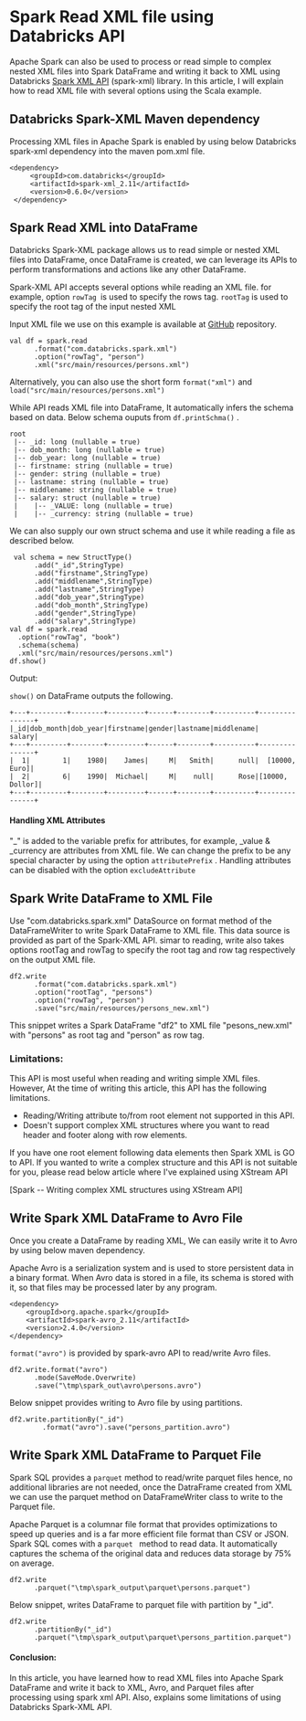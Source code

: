 

Spark Read XML file using Databricks API
========================================



Apache Spark can also be used to process or read simple to complex
nested XML files into Spark DataFrame and writing it back to XML using
Databricks [Spark XML API](https://github.com/databricks/spark-xml)
(spark-xml) library. In this article, I will explain how to read XML
file with several options using the Scala example.


Databricks Spark-XML Maven dependency
----------------------------------------------------------------------------------------------------------------------

Processing XML files in Apache Spark is enabled by using below
Databricks spark-xml dependency into the maven pom.xml file.

```
<dependency>
     <groupId>com.databricks</groupId>
     <artifactId>spark-xml_2.11</artifactId>
     <version>0.6.0</version>
 </dependency>
```

Spark Read XML into DataFrame
------------------------------------------------------------------------------------------------------

Databricks Spark-XML package allows us to read simple or nested XML
files into DataFrame, once DataFrame is created, we can leverage its
APIs to perform transformations and actions like any other DataFrame.



Spark-XML API accepts several options while reading an XML file. for
example, option `rowTag `is used to specify the rows tag. `rootTag` is
used to specify the root tag of the input nested XML

Input XML file we use on this example is available at
[GitHub](https://github.com/sparkbyexamples/spark-examples/blob/master/spark-sql-examples/src/main/resources/persons.xml)
repository.

```
val df = spark.read
      .format("com.databricks.spark.xml")
      .option("rowTag", "person")
      .xml("src/main/resources/persons.xml")
```



Alternatively, you can also use the short form `format("xml")` and
`load("src/main/resources/persons.xml")`



While API reads XML file into DataFrame, It automatically infers the
schema based on data. Below schema ouputs from `df.printSchma()` .


```
root
 |-- _id: long (nullable = true)
 |-- dob_month: long (nullable = true)
 |-- dob_year: long (nullable = true)
 |-- firstname: string (nullable = true)
 |-- gender: string (nullable = true)
 |-- lastname: string (nullable = true)
 |-- middlename: string (nullable = true)
 |-- salary: struct (nullable = true)
 |    |-- _VALUE: long (nullable = true)
 |    |-- _currency: string (nullable = true)
```



We can also supply our own struct schema and use it while reading a file
as described below.

```
 val schema = new StructType()
      .add("_id",StringType)
      .add("firstname",StringType)
      .add("middlename",StringType)
      .add("lastname",StringType)
      .add("dob_year",StringType)
      .add("dob_month",StringType)
      .add("gender",StringType)
      .add("salary",StringType)
val df = spark.read
  .option("rowTag", "book")
  .schema(schema)
  .xml("src/main/resources/persons.xml")
df.show()
```



Output:






`show()` on DataFrame outputs the following.


```
+---+---------+--------+---------+------+--------+----------+---------------+
|_id|dob_month|dob_year|firstname|gender|lastname|middlename|         salary|
+---+---------+--------+---------+------+--------+----------+---------------+
|  1|        1|    1980|    James|     M|   Smith|      null|  [10000, Euro]|
|  2|        6|    1990|  Michael|     M|    null|      Rose|[10000, Dollor]|
+---+---------+--------+---------+------+--------+----------+---------------+
```



#### Handling XML Attributes

"\_" is added to the variable prefix for attributes, for example,
\_value & \_currency are attributes from XML file. We can change the
prefix to be any special character by using the option `attributePrefix`
. Handling attributes can be disabled with the option `excludeAttribute`

Spark Write DataFrame to XML File
--------------------------------------------------------------------------------------------------------------

Use "com.databricks.spark.xml" DataSource on format method of the
DataFrameWriter to write Spark DataFrame to XML file. This data source
is provided as part of the Spark-XML API. simar to reading, write also
takes options rootTag and rowTag to specify the root tag and row tag
respectively on the output XML file.

```
df2.write
      .format("com.databricks.spark.xml")
      .option("rootTag", "persons")
      .option("rowTag", "person")
      .save("src/main/resources/persons_new.xml")
```



This snippet writes a Spark DataFrame "df2" to XML file
"pesons\_new.xml" with "persons" as root tag and "person" as row tag.

### Limitations:

This API is most useful when reading and writing simple XML files.
However, At the time of writing this article, this API has the following
limitations.

-   Reading/Writing attribute to/from root element not supported in this
    API.
-   Doesn't support complex XML structures where you want to read header
    and footer along with row elements.

If you have one root element following data elements then Spark XML is
GO to API. If you wanted to write a complex structure and this API is
not suitable for you, please read below article where I've explained
using XStream API

[Spark -- Writing complex XML structures using XStream
API]

Write Spark XML DataFrame to Avro File
------------------------------------------------------------------------------------------------------------------------

Once you create a DataFrame by reading XML, We can easily write it to
Avro by using below maven dependency.

Apache Avro is a serialization system and is used to store persistent
data in a binary format. When Avro data is stored in a file, its schema
is stored with it, so that files may be processed later by any program.

```
<dependency>
    <groupId>org.apache.spark</groupId>
    <artifactId>spark-avro_2.11</artifactId>
    <version>2.4.0</version>
</dependency>
```

`format("avro")` is provided by spark-avro API to read/write Avro files.

```
df2.write.format("avro")
      .mode(SaveMode.Overwrite)
      .save("\tmp\spark_out\avro\persons.avro")
```



Below snippet provides writing to Avro file by using partitions.

```
df2.write.partitionBy("_id")
        .format("avro").save("persons_partition.avro")
```



Write Spark XML DataFrame to Parquet File
------------------------------------------------------------------------------------------------------------------------------

Spark SQL provides a `parquet` method to read/write parquet files hence,
no additional libraries are not needed, once the DatraFrame created from
XML we can use the parquet method on DataFrameWriter class to write to
the Parquet file.

Apache Parquet is a columnar file format that provides optimizations to
speed up queries and is a far more efficient file format than CSV or
JSON. Spark SQL comes with a `parquet ` method to read data. It
automatically captures the schema of the original data and reduces data
storage by 75% on average.

```
df2.write
      .parquet("\tmp\spark_output\parquet\persons.parquet")
```



Below snippet, writes DataFrame to parquet file with partition by
"\_id".

```
df2.write
      .partitionBy("_id")
      .parquet("\tmp\spark_output\parquet\persons_partition.parquet")
```



#### Conclusion:

In this article, you have learned how to read XML files into Apache
Spark DataFrame and write it back to XML, Avro, and Parquet files after
processing using spark xml API. Also, explains some limitations of using
Databricks Spark-XML API.
